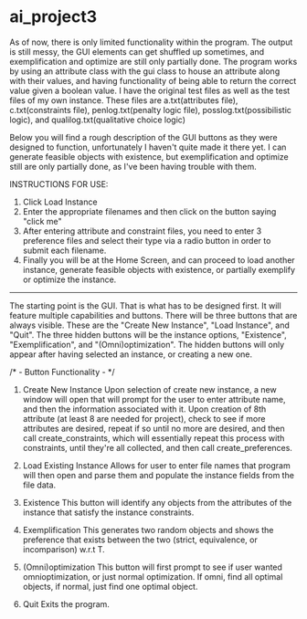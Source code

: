 # ai_project3

As of now, there is only limited functionality within the program. The output is still messy, the GUI elements can get shuffled up sometimes, and exemplification and optimize are still only partially done. The program works by using an attribute class with the gui class to house an attribute along with their values, and having functionality of being able to return the correct value given a boolean value.
I have the original test files as well as the test files of my own instance. These files are a.txt(attributes file), c.txt(constraints file), penlog.txt(penalty logic file), posslog.txt(possibilistic logic), and qualilog.txt(qualitative choice logic)

Below you will find a rough description of the GUI buttons as they were designed to function, unfortunately I haven't quite made it there yet. I can generate feasible objects with existence, but exemplification and optimize still are only partially done, as I've been having trouble with them. 

INSTRUCTIONS FOR USE:
1. Click Load Instance
2. Enter the appropriate filenames and then click on the button saying "click me"
3. After entering attribute and constraint files, you need to enter 3 preference files and select their type via a radio button in order to submit each filename.
4. Finally you will be at the Home Screen, and can proceed to load another instance, generate feasible objects with existence, or partially exemplify or optimize the instance.

-----------------------------------------------------------------------------------------------------

The starting point is the GUI. That is what has to be designed first. It will feature multiple capabilities and buttons. There will be three buttons that are always visible. These are the "Create New Instance", "Load Instance", and "Quit". The three hidden buttons will be the instance options, "Existence", "Exemplification", and "(Omni)optimization". The hidden buttons will only appear after having selected an instance, or creating a new one.

/* - Button Functionality - */
	
1. Create New Instance
	Upon selection of create new instance, a new window will open that will prompt for the user to enter attribute name, and then the information associated with it. Upon creation of 8th attribute (at least 8 are needed for project), check to see if more attributes are desired, repeat if so until no more are desired, and then call create_constraints, which will essentially repeat this process with constraints, until they're all collected, and then call create_preferences.

2. Load Existing Instance
	Allows for user to enter file names that program will then open and parse them and populate the instance fields from the file data.

3. Existence
	This button will identify any objects from the attributes of the instance that satisfy the instance constraints.

4. Exemplification
	This generates two random objects and shows the preference that exists between the two (strict, equivalence, or incomparison) w.r.t T.

5. (Omni)optimization
	This button will first prompt to see if user wanted omnioptimization, or just normal optimization. If omni, find all optimal objects, if normal, just find one optimal object.

6. Quit
	Exits the program.

